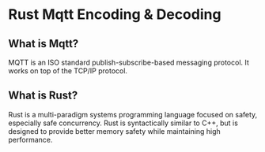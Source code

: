 # Rust Mqtt Encoding & Decoding

## What is Mqtt?
MQTT is an ISO standard publish-subscribe-based messaging protocol. It works on top of the TCP/IP protocol.

## What is Rust?
Rust is a multi-paradigm systems programming language focused on safety, especially safe concurrency. Rust is syntactically similar to C++, but is designed to provide better memory safety while maintaining high performance.

